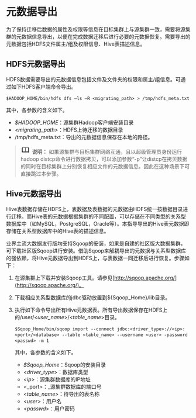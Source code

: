 # 元数据导出<a name="mrs_01_0703"></a>

为了保持迁移后数据的属性及权限等信息在目标集群上与源集群一致，需要将源集群的元数据信息导出，以便在完成数据迁移后进行必要的元数据恢复。需要导出的元数据包括HDFS文件属主/组及权限信息、Hive表描述信息。

## HDFS元数据导出<a name="section1960610451314"></a>

HDFS数据需要导出的元数据信息包括文件及文件夹的权限和属主/组信息。可通过如下HDFS客户端命令导出。

```
$HADOOP_HOME/bin/hdfs dfs –ls –R <migrating_path> > /tmp/hdfs_meta.txt
```

其中，各参数的含义如下。

-   _$HADOOP\_HOME_：源集群Hadoop客户端安装目录
-   _<migrating\_path\>_：HDFS上待迁移的数据目录
-   /tmp/hdfs\_meta.txt：导出的元数据信息保存在本地的路径。

>![](public_sys-resources/icon-note.gif) **说明：** 
>如果源集群与目标集群网络互通，且以超级管理员身份运行hadoop distcp命令进行数据拷贝，可以添加参数“-p”让distcp在拷贝数据的同时在目标集群上分别恢复相应文件的元数据信息。因此在这种场景下可直接跳过本步骤。

## Hive元数据导出<a name="section11411121052"></a>

Hive表数据存储在HDFS上，表数据及表数据的元数据由HDFS统一按数据目录进行迁移。而Hive表的元数据根据集群的不同配置，可以存储在不同类型的关系型数据库中（如MySQL，PostgreSQL，Oracle等）。本指导导出的Hive表元数据即存储在关系型数据库中的Hive表的描述信息。

业界主流大数据发行版均支持Sqoop的安装，如果是自建的社区版大数据集群，可下载社区版Sqoop进行安装。借助Sqoop来解耦导出的元数据与关系型数据库的强依赖，将Hive元数据导出到HDFS上，与表数据一同迁移后进行恢复。步骤如下：

1.  在源集群上下载并安装Sqoop工具。请参见[http://sqoop.apache.org/](http://sqoop.apache.org/)。
2.  下载相应关系型数据库的jdbc驱动放置到$\{Sqoop\_Home\}/lib目录。
3.  执行如下命令导出所有Hive元数据表。所有导出数据保存在HDFS上的/user/<_user\_name_\>/<_table\_name_\>目录。

    ```
    $Sqoop_Home/bin/sqoop import --connect jdbc:<driver_type>://<ip>:<port>/<database> --table <table_name> --username <user> -password <passwd> -m 1
    ```

    其中，各参数的含义如下。

    -   _$Sqoop\_Home_：Sqoop的安装目录
    -   <_driver\_type_\>：数据库类型
    -   <_ip\>_：源集群数据库的IP地址
    -   <_port\>：_源集群数据库的端口号
    -   <_table\_name_\>：待导出的表名称
    -   <_user_\>：用户名
    -   <_passwd_\>：用户密码


